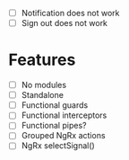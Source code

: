 - [ ] Notification does not work
- [ ] Sign out does not work

# Features
- [ ] No modules
- [ ] Standalone
- [ ] Functional guards
- [ ] Functional interceptors
- [ ] Functional pipes?
- [ ] Grouped NgRx actions
- [ ] NgRx selectSignal()
